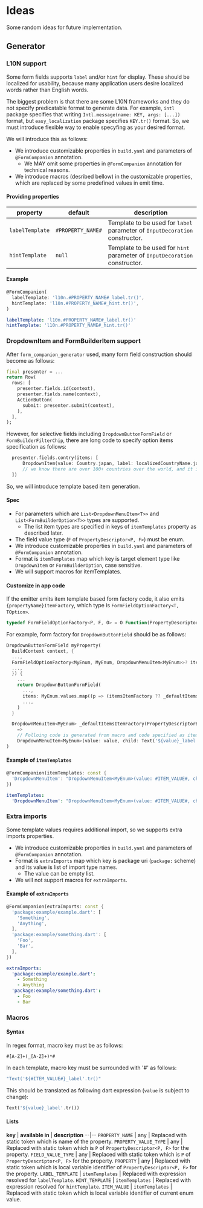 # Ideas

Some random ideas for future implementation.

## Generator

### L10N support

Some form fields supports `label` and/or `hint` for display. These should be localized for usability, because many application users desire localized words rather than English words.

The biggest problem is that there are some L10N frameworks and they do not specify predicatable format to generate data. For example, `intl` package specifies that writing `Intl.message(name: KEY, args: [...])` format, but `easy_localization` package specifies `KEY.tr()` format. So, we must introduce flexible way to enable specyfing as your desired format.

We will introduce this as follows:

* We introduce customizable properties in `build.yaml` and parameters of `@FormCompanion` annotation.
  * We MAY omit some properties in `@FormCompanion` annotation for technical reasons.
* We introduce macros (desribed bellow) in the customizable properties, which are replaced by some predefined values in emit time.

#### Providing properties

**property** | **default** | **description**
--|--|--
`labelTemplate` | `#PROPERTY_NAME#` | Template to be used for `label` parameter of `InputDecoration` constructor.
`hintTemplate` | `null` | Template to be used for `hint` parameter of `InputDecoration` constructor.

#### Example

```dart
@FormCompanion(
  labelTemplate: 'l10n.#PROPERTY_NAME#_label.tr()',
  hintTemplate: 'l10n.#PROPERTY_NAME#_hint.tr()',
)
```

```yaml
labelTemplate: 'l10n.#PROPERTY_NAME#_label.tr()'
hintTemplate: 'l10n.#PROPERTY_NAME#_hint.tr()'
```

### DropdownItem and FormBuilderItem support

After `form_companion_generator` used, many form field construction should become as follows:

```dart
final presenter = ...
return Row(
  rows: [
    presenter.fields.id(context),
    presenter.fields.name(context),
    ActionButton(
      submit: presenter.submit(context),
    ),
  ],
);
```

However, for selective fields including `DropdownButtonFormField` or `FormBuilderFilterChip`, there are long code to specify option items specification as follows:

```dart
  presenter.fields.contry(items: [
      DropdownItem(value: Country.japan, label: localizedCountryName.japan),
      // we know there are over 100+ countries over the world, and it is hard to use for loop when we have to implement i18n/l10n, right?
  ])
```

So, we will introduce template based item generation.

#### Spec

* For parameters which are `List<DropdownMenuItem<T>>` and `List<FormBuilderOption<T>>` types are supported.
  * The list item types are specified in keys of `itemTemplates` property as described later.
* The field value type (`F` of `PropertyDescriptor<P, F>`) must be enum.
* We introduce customizable properties in `build.yaml` and parameters of `@FormCompanion` annotation.
* Format is `itemTemplates` map which key is target element type like `DropdownItem` or `FormBuilderOption`, case sensitive.
* We will support macros for itemTemplates.

#### Customize in app code

If the emitter emits item template based form factory code, it also emits `{propertyName}ItemFactory`, which type is `FormFieldOptionFactory<T, TOption>`.

```dart
typedef FormFieldOptionFactory<P, F, O> = O Function(PropertyDescriptor<P, F>, P);
```

For example, form factory for `DropdownButtonField` should be as follows:

```dart
DropdownButtonFormField myProperty(
  BuildContext context, {
  ...,
  FormFieldOptionFactory<MyEnum, MyEnum, DropdownMenuItem<MyEnum>>? itemsItemFactory,
  ...,
  }) {
    ...
    return DropdownButtonFormField(
      ...,
      items: MyEnum.values.map((p => (itemsItemFactory ?? _defaultItemsItemFactory)(property, p)).toList(),
      ...,
    )
  }

  DropdownMenuItem<MyEnum> _defaultItemsItemFactory(PropertyDescriptorBuilder<MyEnum, MyEnum> property, MyEnum value)
    => 
    // Folloing code is generated from macro and code specified as itemTemplate.DropdownOption
    DropdownMenuItem<MyEnum>(value: value, child: Text('${value}_label'.tr(),);
)
```

#### Example of `itemTemplates`

```dart
@FormCompanion(itemTemplates: const {
  'DropdownMenuItem': "DropdownMenuItem<MyEnum>(value: #ITEM_VALUE#, child: Text('\${#ITEM_VALUE#}_label'.tr(),)",
})
```

```yaml
itemTemplates:
  'DropdownMenuItem': "DropdownMenuItem<MyEnum>(value: #ITEM_VALUE#, child: Text('${#ITEM_VALUE#}_label'.tr(),)"
```

### Extra imports

Some template values requires additional import, so we supports extra imports properties.

* We introduce customizable properties in `build.yaml` and parameters of `@FormCompanion` annotation.
* Format is `extraImports` map which key is package uri (`package:` scheme) and its value is list of import type names.
  * The value can be empty list.
* We will not support macros for `extraImports`.

#### Example of `extraImports`

```dart
@FormCompanion(extraImports: const {
  'package:example/example.dart': [
    'Something',
    'Anything',
  ],
  'package:example/something.dart': [
    'Foo',
    'Bar',
  ],
})
```

```yaml
extraImports:
  'package:example/example.dart':
    - Something
    - Anything
  'package:example/something.dart':
    - Foo
    - Bar
```

### Macros

#### Syntax

In regex format, macro key must be as follows:

```regex
#[A-Z]+(_[A-Z]+)*#
```

In each template, macro key must be surrounded with '#' as follows:

```yaml
"Text('${#ITEM_VALUE#}_label'.tr()"
```

This should be translated as following dart expression (`value` is subject to change):

```dart
Text('${value}_label'.tr())
```

#### Lists

**key** | **available in** | **description**
--|--
`PROPERTY_NAME` | any | Replaced with static token which is name of the property.
`PROPERTY_VALUE_TYPE` | any | Replaced with static token which is `P` of `PropertyDescriptor<P, F>` for the property.
`FIELD_VALUE_TYPE` | any | Replaced with static token which is `P` of `PropertyDescriptor<P, F>` for the property.
`PROPERTY` | any | Replaced with static token which is local variable identifier of `PropertyDescriptor<P, F>` for the property.
`LABEL_TEMPLATE` | `itemTemplates` | Replaced with expression resolved for `labelTemplate`.
`HINT_TEMPLATE` | `itemTemplates` | Replaced with expression resolved for `hintTemplate`.
`ITEM_VALUE` | `itemTemplates` | Replaced with static token which is local variable identifier of current enum value.
